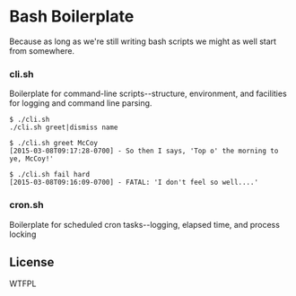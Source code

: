 # Bash Boilerplate

Because as long as we're still writing bash scripts we might as well start from
somewhere.

### cli.sh

Boilerplate for command-line scripts--structure, environment, and facilities for
logging and command line parsing.

```ShellSession
$ ./cli.sh
./cli.sh greet|dismiss name

$ ./cli.sh greet McCoy
[2015-03-08T09:17:28-0700] - So then I says, 'Top o' the morning to ye, McCoy!'

$ ./cli.sh fail hard
[2015-03-08T09:16:09-0700] - FATAL: 'I don't feel so well....'
```

### cron.sh

Boilerplate for scheduled cron tasks--logging, elapsed time, and process locking

## License

WTFPL

